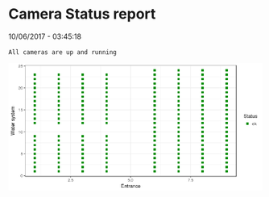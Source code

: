 Camera Status report
================
10/06/2017 - 03:45:18

    All cameras are up and running

![](camreport_files/figure-markdown_github/unnamed-chunk-2-1.png)
